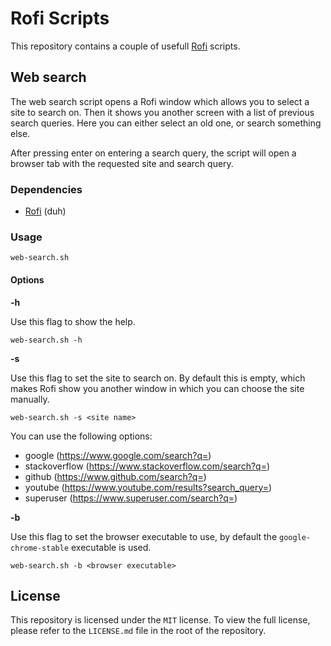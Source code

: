 # Rofi Scripts

This repository contains a couple of usefull [Rofi](https://github.com/DaveDavenport/rofi) scripts.

## Web search

The web search script opens a Rofi window which allows you to select a site to
search on. Then it shows you another screen with a list of previous search
queries. Here you can either select an old one, or search something else.

After pressing enter on entering a search query, the script will open a browser
tab with the requested site and search query.

### Dependencies

* [Rofi](https://github.com/DaveDavenport/rofi) (duh)

### Usage

`web-search.sh`

#### Options

**-h**

Use this flag to show the help.

`web-search.sh -h`

**-s**

Use this flag to set the site to search on. By default this is empty, which makes Rofi show you another window in which you can choose the site manually.

`web-search.sh -s <site name>`

You can use the following options:

* google (https://www.google.com/search?q=)
* stackoverflow (https://www.stackoverflow.com/search?q=)
* github (https://www.github.com/search?q=)
* youtube (https://www.youtube.com/results?search_query=)
* superuser (https://www.superuser.com/search?q=)

**-b**

Use this flag to set the browser executable to use, by default the `google-chrome-stable` executable is used.

`web-search.sh -b <browser executable>`

## License

This repository is licensed under the `MIT` license. To view the full license,
please refer to the `LICENSE.md` file in the root of the repository.